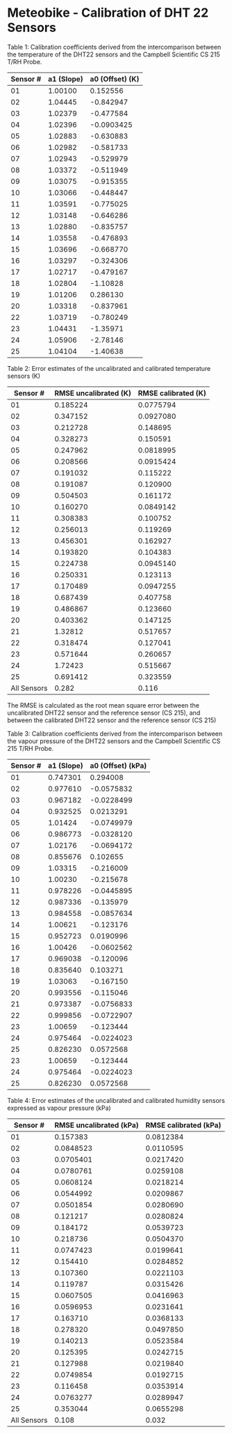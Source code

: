 # Meteobike - Calibration of DHT 22 Sensors

Table 1: Calibration coefficients derived from the intercomparison between the temperature of the DHT22 sensors 
and the Campbell Scientific CS 215 T/RH Probe.

| Sensor # |  a1 (Slope) | a0 (Offset) (K) |
| ------------------ | ----------------- |  ----------------- |
 | 01|      1.00100 |      0.152556
 | 02|      1.04445 |     -0.842947
 | 03|      1.02379 |     -0.477584
 | 04|      1.02396 |    -0.0903425
 | 05|      1.02883 |     -0.630883
 | 06|      1.02982 |     -0.581733
 | 07|      1.02943 |     -0.529979
 | 08|      1.03372 |     -0.511949
 | 09|      1.03075 |     -0.915355
 | 10|      1.03066 |     -0.448447
 | 11|      1.03591 |     -0.775025
 | 12|      1.03148 |     -0.646286
 | 13|      1.02880 |     -0.835757
 | 14|      1.03558 |     -0.476893
 | 15|      1.03696 |     -0.668770
 | 16|      1.03297 |     -0.324306
 | 17|      1.02717 |     -0.479167
 | 18|      1.02804 |      -1.10828
 | 19|      1.01206 |      0.286130
 | 20|      1.03318 |     -0.837961
 | 22|      1.03719 |     -0.780249
 | 23 |       1.04431 |      -1.35971
 | 24 |       1.05906 |      -2.78146
 | 25 |       1.04104 |      -1.40638
 

Table 2: Error estimates of the uncalibrated and calibrated temperature sensors (K)

| Sensor # |  RMSE uncalibrated (K) | RMSE calibrated (K) |
| ------------------ | ----------------- |  ----------------- |
 | 01 |      0.185224 |     0.0775794
 | 02 |      0.347152 |     0.0927080
 | 03 |      0.212728 |      0.148695
 | 04 |      0.328273 |      0.150591
 | 05 |      0.247962 |     0.0818995
 | 06 |      0.208566 |     0.0915424
 | 07 |      0.191032 |      0.115222
 | 08 |      0.191087 |      0.120900
 | 09 |      0.504503 |      0.161172
 | 10 |      0.160270 |     0.0849142
 | 11 |      0.308383 |      0.100752
 | 12 |      0.256013 |      0.119269
 | 13 |      0.456301 |      0.162927
 | 14 |      0.193820 |      0.104383
 | 15 |      0.224738 |     0.0945140
 | 16 |      0.250331 |      0.123113
 | 17 |      0.170489 |     0.0947255
 | 18 |      0.687439 |      0.407758
 | 19 |      0.486867 |      0.123660
 | 20 |      0.403362 |      0.147125
 | 21 |       1.32812 |      0.517657
 | 22 |      0.318474 |      0.127041
 | 23 |      0.571644 |      0.260657
 | 24 |       1.72423 |      0.515667
 | 25 |      0.691412 |      0.323559
 | All Sensors | 0.282 | 0.116

The RMSE is calculated as the root mean square error between the uncalibrated  DHT22 sensor and the reference sensor (CS 215), and between the calibrated  DHT22 sensor and the reference sensor (CS 215)

Table 3: Calibration coefficients derived from the intercomparison between the vapour pressure of the DHT22 sensors 
and the Campbell Scientific CS 215 T/RH Probe.

 | Sensor # |  a1 (Slope) | a0 (Offset) (kPa) |
 | ------------------ | ----------------- |  ----------------- |
 | 01 |      0.747301 |      0.294008
 | 02 |      0.977610 |    -0.0575832
 | 03 |      0.967182 |    -0.0228499
 | 04 |      0.932525 |     0.0213291
 | 05 |       1.01424 |    -0.0749979
 | 06 |      0.986773 |    -0.0328120
 | 07 |       1.02176 |    -0.0694172
 | 08 |      0.855676 |      0.102655
 | 09 |       1.03315 |     -0.216009
 | 10 |       1.00230 |     -0.215678
 | 11 |      0.978226 |    -0.0445895
 | 12 |      0.987336 |     -0.135979
 | 13 |      0.984558 |    -0.0857634
 | 14 |       1.00621 |     -0.123176
 | 15 |      0.952723 |     0.0190996
 | 16 |       1.00426 |    -0.0602562
 | 17 |      0.969038 |     -0.120096
 | 18 |      0.835640 |      0.103271
 | 19 |       1.03063 |     -0.167150
 | 20 |      0.993556 |     -0.115046
 | 21 |      0.973387 |    -0.0756833
 | 22 |      0.999856 |    -0.0722907
 | 23 |       1.00659 |     -0.123444
 | 24 |      0.975464 |    -0.0224023
 | 25 |      0.826230 |     0.0572568
 | 23 |       1.00659 |     -0.123444
 | 24 |      0.975464 |    -0.0224023
 | 25 |      0.826230 |     0.0572568
 
Table 4: Error estimates of the uncalibrated and calibrated humidity sensors expressed as vapour pressure (kPa)

| Sensor # |  RMSE uncalibrated (kPa) | RMSE calibrated (kPa) |
| ------------------ | ----------------- |  ----------------- |
 | 01 |      0.157383 |     0.0812384
 | 02 |     0.0848523 |     0.0110595
 | 03 |     0.0705401 |     0.0217420
 | 04 |     0.0780761 |     0.0259108
 | 05 |     0.0608124 |     0.0218214
 | 06 |     0.0544992 |     0.0209867
 | 07 |     0.0501854 |     0.0280690
 | 08 |      0.121217 |     0.0280824
 | 09 |      0.184172 |     0.0539723
 | 10 |      0.218736 |     0.0504370
 | 11 |     0.0747423 |     0.0199641
 | 12 |      0.154410 |     0.0284852
 | 13 |      0.107360 |     0.0221103
 | 14 |      0.119787 |     0.0315426
 | 15 |     0.0607505 |     0.0416963
 | 16 |     0.0596953 |     0.0231641
 | 17 |      0.163710 |     0.0368133
 | 18 |      0.278320 |     0.0497850
 | 19 |      0.140213 |     0.0523584
 | 20 |      0.125395 |     0.0242715
 | 21 |      0.127988 |     0.0219840
 | 22 |     0.0749854 |     0.0192715
 | 23 |      0.116458 |     0.0353914
 | 24 |     0.0763277 |     0.0289947
 | 25 |      0.353044 |     0.0655298
 | All Sensors | 0.108 | 0.032
